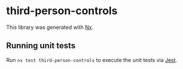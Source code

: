 # third-person-controls

This library was generated with [Nx](https://nx.dev).

## Running unit tests

Run `nx test third-person-controls` to execute the unit tests via [Jest](https://jestjs.io).
